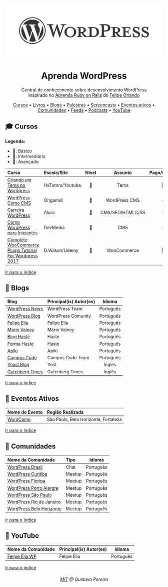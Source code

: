 <p align="center">
<img src="/logo.png" width="500" alt="Aprenda WordPress">
</p>
<h1 align="center">Aprenda WordPress</h1>
<p align="center">Central de conhecimento sobre desenvolvimento WordPress<br>Inspirado no <a href="https://github.com/felipeorlando/aprenda-rubyonrails">Aprenda Ruby on Rails</a> do <a href="https://github.com/felipeorlando/">Felipe Orlando</a></p>

<a id="user-content-Índice" class="anchor" href="#Índice" aria-hidden="true"></a>

<p align="center">
	<a href="#mortar_board-cursos">Cursos</a> •
	<a href="#book-livros">Livros</a> •
	<a href="#newspaper-blogs">Blogs</a> •
	<a href="#video_camera-palestras-vídeos">Palestras</a> •
	<a href="#computer-screencasts">Screencasts</a> •
	<a href="#circus_tent-eventos-ativos">Eventos ativos</a> •
	<a href="#speech_balloon-comunidades">Comunidades</a> •
	<a href="#paperclip-feeds">Feeds</a> •
	<a href="#sound-podcasts">Podcasts</a> •
    <a href="#loudspeaker-youtube">YouTube</a>
</p>



## :mortar_board: Cursos

**Legenda:**

- :green_heart:: Básico
- :large_orange_diamond:: Intermediário
- :red_circle:: Avançado

| Curso                                                        | Escola/Site      |         Nível          |     Assunto      | Pago/Gratuito |
| :----------------------------------------------------------- | :--------------- | :--------------------: | :--------------: | :-----------: |
| [Criando um Tema no Wordpress](https://www.youtube.com/watch?v=NRcq2j_3S7w&list=PL2NLqGvZxQu1V9cuzSOPpZo2uJhT7SGqZ) | HxTutors/Youtube |     :green_heart:      |       Tema       |    :free:     |
| [WordPress Como CMS](https://www.origamid.com/curso/wordpress-como-cms/) | Origamid         | :large_orange_diamond: |  WordPress CMS   |  :moneybag:   |
| [Carreira WordPress](https://www.alura.com.br/carreira-desenvolvedor-wordpress) | Alura            |     :green_heart:      | CMS/SEO/HTML/CSS |  :moneybag:   |
| [Curso WordPress para Iniciantes](https://www.devmedia.com.br/curso/curso-de-wordpress-para-iniciantes/374) | DevMedia         |     :green_heart:      |       CMS        |  :moneybag:   |
| [Complete WooCommerce Plugin Tutorial For Wordpress 2017](https://www.udemy.com/complete-woocommerce-plugin-tutorial-for-wordpress-2017/) | D.Wilson/Udemy   |     :green_heart:      |   WooCommerce    |    :free:     |

[Ir para o índice](#Índice)



## :newspaper: Blogs

| Blog                                                  | Principal(is) Autor(es) |  Idioma   |
| :---------------------------------------------------- | :---------------------- | :-------: |
| [WordPress News](https://br.wordpress.org/news/)      | WordPress Team          | Português |
| [WordPress Blog](https://br.wordpress.org/team/)      | WordPress Comunity      | Português |
| [Felipe Elia](https://felipeelia.com.br/)             | Felipe Elia             | Português |
| [Mário Valney](https://mariovalney.com/)              | Mário Valney            | Português |
| [Blog Haste](https://www.hastedesign.com.br/blog/)    | Haste                   | Português |
| [Forma Haste](https://forma.hastedesign.com.br/blog/) | Haste                   | Português |
| [Apiki](https://blog.apiki.com/)                      | Apiki                   | Português |
| [Campus Code](http://blog.campuscode.com.br)          | Campus Code Team        | Português |
| [Yoast Blog](https://yoast.com/seo-blog/)             | Yost                    |  Inglês   |
| [Gutenberg Times](https://gutenbergtimes.com/)        | Gutenberg Times         |  Inglês   |

[Ir para o índice](#Índice)



## :circus_tent: Eventos Ativos

| Nome do Evento                            | Região Realizada                     |
| :---------------------------------------- | :----------------------------------- |
| [WordCamp](https://central.wordcamp.org/) | São Paulo, Belo Horizonte, Fortaleza |

[Ir para o índice](#Índice)



## :speech_balloon: Comunidades

| Nome da Comunidade                                           | Tipo   |  Idioma   |
| :----------------------------------------------------------- | :----- | :-------: |
| [WordPress Brasil](wpbrasil.slack.com)                       | Chat   | Português |
| [WordPress Curitiba](https://www.meetup.com/wpcuritiba/)     | Meetup | Português |
| [WordPress Floripa](https://www.meetup.com/Meetup-WordPress-Floripa/) | Meetup | Português |
| [WordPress Porto Alergre](https://www.meetup.com/wp-poa/)    | Meetup | Português |
| [WordPress São Paulo](https://www.meetup.com/wpsampa/?_locale=pt-BR) | Meetup | Português |
| [WordPress Rio de Janeiro](https://www.meetup.com/wp-rio/)   | Meetup | Português |
| [WordPress Belo Horizonte](https://www.meetup.com/WordPressBeloHorizonte/) | Meetup | Português |

[Ir para o índice](#Índice)



## :loudspeaker: YouTube

| Nome da Comunidade                                           | Principal(is) Autor(es) |  Idioma   |
| :----------------------------------------------------------- | :---------------------- | :-------: |
| [Felipe Elia WP](https://www.youtube.com/channel/UCD_26rOE3ClALcZreTkyIoQ/) | Felipe Elia             | Português |

[Ir para o índice](#Índice)



<h6 align="center"><a href="/LICENSE">MIT</a> @ Gustavo Pereira</h6>
